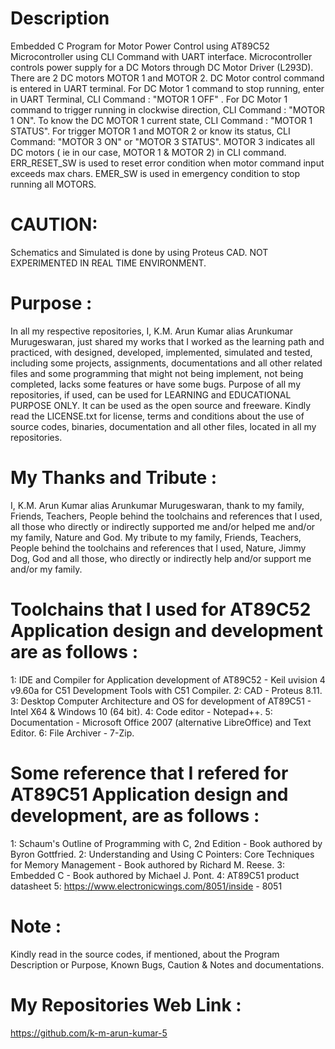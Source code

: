 Description
===========
Embedded C Program for Motor Power Control using AT89C52 Microcontroller using CLI Command with UART interface. Microcontroller controls power supply for a DC Motors  through DC Motor Driver (L293D). There are 2 DC motors MOTOR 1 and MOTOR 2. DC Motor control command is entered in UART terminal. For DC Motor 1 command to stop running, enter in UART Terminal, CLI Command : "MOTOR 1 OFF" . For DC Motor 1 command to trigger running in clockwise direction, CLI Command : "MOTOR 1 ON". To know the DC MOTOR 1 current state, CLI Command : "MOTOR 1 STATUS". For trigger MOTOR 1 and MOTOR 2 or know its status, CLI Command: "MOTOR 3 ON" or "MOTOR 3 STATUS". MOTOR 3 indicates all DC motors ( ie in our case,  MOTOR 1 & MOTOR 2) in CLI command. ERR_RESET_SW is used to reset error condition when motor command input exceeds max chars. EMER_SW is used in
emergency condition to stop running all MOTORS. 	

CAUTION:
=========
Schematics and Simulated is done by using Proteus CAD. NOT EXPERIMENTED IN REAL TIME ENVIRONMENT.  

Purpose :
=========
In all my respective repositories, I, K.M. Arun Kumar alias Arunkumar Murugeswaran, just shared my works that I worked as the learning path and practiced, with designed, developed, implemented, simulated and tested, including some projects, assignments, documentations and all other related files and some programming that might not being implement, not being completed, lacks some features or have some bugs. Purpose of all my repositories, if used, can be used for LEARNING and EDUCATIONAL PURPOSE ONLY. It can be used as the open source and freeware. Kindly read the LICENSE.txt for license, terms and conditions about the use of source codes, binaries, documentation and all other files, located in all my repositories. 

My Thanks and Tribute :
========================
I, K.M. Arun Kumar alias Arunkumar Murugeswaran, thank to my family, Friends, Teachers, People behind the toolchains and references that I used, all those who directly or indirectly supported me and/or helped me and/or my family, Nature and God. My tribute to my family, Friends, Teachers, People behind the toolchains and references that I used, Nature, Jimmy Dog, God and all those, who directly or indirectly help and/or support me and/or my family.

Toolchains that I used for AT89C52 Application design and development are as follows :
======================================================================================
1: IDE and Compiler for Application development of AT89C52            - Keil uvision 4 v9.60a for C51 Development Tools with C51 Compiler.
2: CAD                                                                - Proteus 8.11. 
3: Desktop Computer Architecture and OS for development of AT89C51    - Intel X64 & Windows 10 (64 bit).
4: Code editor                                                        - Notepad++.
5: Documentation                                                      - Microsoft Office 2007 (alternative LibreOffice) and Text Editor.
6: File Archiver                                                      - 7-Zip.              

Some reference that I refered for AT89C51 Application design and development, are as follows :
==============================================================================================
1: Schaum's Outline of Programming with C, 2nd Edition - Book authored by Byron Gottfried.
2: Understanding and Using C Pointers: Core Techniques for Memory Management - Book authored by Richard M. Reese. 
3: Embedded C - Book authored by Michael J. Pont.
4: AT89C51 product datasheet
5: https://www.electronicwings.com/8051/inside  - 8051


Note :
======
Kindly read in the source codes, if mentioned, about the Program Description or Purpose, Known Bugs, Caution & Notes and documentations. 

My Repositories Web Link :
==========================
https://github.com/k-m-arun-kumar-5
